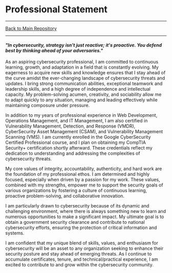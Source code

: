 
# Professional Statement

--- 
[Back to Main Repository](index.md)

---

#### ***"In cybersecurity, strategy isn't just reactive; it's proactive. You defend best by thinking ahead of your adversaries."***


As an aspiring cybersecurity professional, I am committed to continuous learning, growth, and adaptation in a field that is constantly evolving. My eagerness to acquire new skills and knowledge ensures that I stay ahead of the curve amidst the ever-changing landscape of cybersecurity threats and updates. I bring strong communication abilities, exceptional teamwork and leadership skills, and a high degree of independence and intellectual capacity. My problem-solving acumen, creativity, and sociability allow me to adapt quickly to any situation, managing and leading effectively while maintaining composure under pressure.

In addition to my years of professional experience in Web Development, Operations Management, and IT Management, I am also certified in Vulnerability Management, Detection, and Response (VMDR), CyberSecurity Asset Management (CSAM), and Vulnerability Management Scanning (VMS). I am currently enrolled in the Google CyberSecurity Certified Professional course, and I plan on obtaining my CompTIA Security+ certification shortly afterward. These credentials reflect my dedication to understanding and addressing the complexities of cybersecurity threats.

My core values of integrity, accountability, authenticity, and hard work are the foundation of my professional ethos. I am determined and highly focused, especially when driven by a passion for my work. These values, combined with my strengths, empower me to support the security goals of various organizations by fostering a culture of continuous learning, proactive problem-solving, and collaborative innovation.

I am particularly drawn to cybersecurity because of its dynamic and challenging environment, where there is always something new to learn and numerous opportunities to make a significant impact. My ultimate goal is to obtain a government security clearance and contribute to national cybersecurity efforts, ensuring the protection of critical information and systems.

I am confident that my unique blend of skills, values, and enthusiasm for cybersecurity will be an asset to any organization seeking to enhance their security posture and stay ahead of emerging threats. As I continue to accumulate certificates, tenure, and technical/practical experience, I am excited to contribute to and grow within the cybersecurity community.
